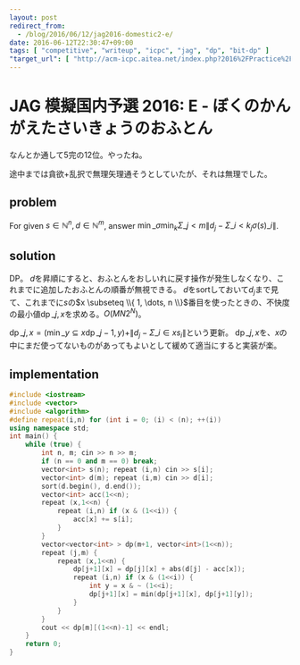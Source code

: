 ```yaml
---
layout: post
redirect_from:
  - /blog/2016/06/12/jag2016-domestic2-e/
date: 2016-06-12T22:30:47+09:00
tags: [ "competitive", "writeup", "icpc", "jag", "dp", "bit-dp" ]
"target_url": [ "http://acm-icpc.aitea.net/index.php?2016%2FPractice%2F%E6%A8%A1%E6%93%AC%E5%9B%BD%E5%86%85%E4%BA%88%E9%81%B8B" ]
---
```


# JAG 模擬国内予選 2016: E - ぼくのかんがえたさいきょうのおふとん

なんとか通して$5$完の$12$位。やったね。

途中までは貪欲+乱択で無理矢理通そうとしていたが、それは無理でした。

## problem

For given $s \in \mathbb{N}^n, d \in \mathbb{N}^m$, answer $\min\_\sigma \min_k \Sigma\_{j \lt m} \| d_j - \Sigma\_{i \lt k_j} \sigma(s)\_i \|$.

## solution

DP。
$d$を昇順にすると、おふとんをおしいれに戻す操作が発生しなくなり、これまでに追加したおふとんの順番が無視できる。
$d$をsortしておいて$d_j$まで見て、これまでに$s$の$x \subseteq \\{ 1, \dots, n \\}$番目を使ったときの、不快度の最小値$\operatorname{dp}\_{j,x}$を求める。$O(MN2^N)$。

$\operatorname{dp}\_{j,x} = (\min\_{y \subseteq x} \operatorname{dp}\_{j-1,y}) + \| d_j - \Sigma\_{i \in x} s_i \|$という更新。
$\operatorname{dp}\_{j,x}$を、$x$の中にまだ使ってないものがあってもよいとして緩めて適当にすると実装が楽。

## implementation

``` c++
#include <iostream>
#include <vector>
#include <algorithm>
#define repeat(i,n) for (int i = 0; (i) < (n); ++(i))
using namespace std;
int main() {
    while (true) {
        int n, m; cin >> n >> m;
        if (n == 0 and m == 0) break;
        vector<int> s(n); repeat (i,n) cin >> s[i];
        vector<int> d(m); repeat (i,m) cin >> d[i];
        sort(d.begin(), d.end());
        vector<int> acc(1<<n);
        repeat (x,1<<n) {
            repeat (i,n) if (x & (1<<i)) {
                acc[x] += s[i];
            }
        }
        vector<vector<int> > dp(m+1, vector<int>(1<<n));
        repeat (j,m) {
            repeat (x,1<<n) {
                dp[j+1][x] = dp[j][x] + abs(d[j] - acc[x]);
                repeat (i,n) if (x & (1<<i)) {
                    int y = x & ~ (1<<i);
                    dp[j+1][x] = min(dp[j+1][x], dp[j+1][y]);
                }
            }
        }
        cout << dp[m][(1<<n)-1] << endl;
    }
    return 0;
}
```
